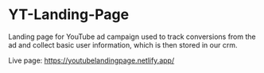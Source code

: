 # YT-Landing-Page

Landing page for YouTube ad campaign used to track conversions from the ad and collect basic user information, which is then stored in our crm. 

Live page: https://youtubelandingpage.netlify.app/

